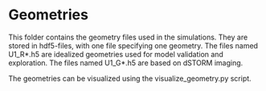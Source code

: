 # Geometries

This folder contains the geometry files used in the simulations. They are stored in hdf5-files, with one file specifying one geometry. The files named U1_R\*.h5 are idealized geometries used for model validation and exploration. The files named U1_G\*.h5 are based on dSTORM imaging.

The geometries can be visualized using the visualize_geometry.py script.
